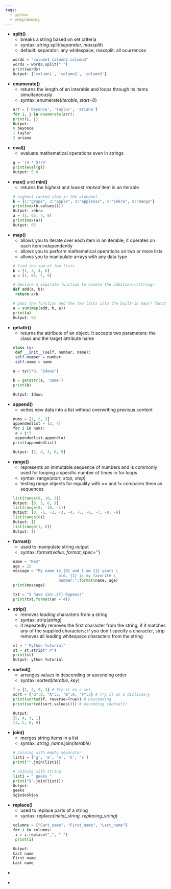 ```yaml
---
tags:
  - python
  - programming
---
```

- **split()**
    - breaks a string based on set criteria
    - syntax: *string*.split(*separator, maxsplit*)
    - default: separator: any whitespace, maxsplit: all ocurrences
    ```python
    words = "column1 column2 column3"
    words = words.split(" ")
    print(words)
    Output: ['column1', 'column2', 'column3']
    ```
- **enumerate()**
    - returns the length of an interable and loops through its items simultaneously
    - syntax: enumerate(*iterable, start=0*)
    ```python
   arr = ['beyonce', 'taylor', 'ariana']
   for i, j in enumerate(arr):
    print(i, j)
    Output:
    0 beyonce
    1 taylor
    2 ariana
    ```
- **eval()**
    - evaluate mathematical operations even in strings
    ```python
    g = '(4 * 5)/4'
    print(eval(g))
    Output: 5.0
    ```
- **max()** and **min()**
    - returns the *highest* and *lowest ranked* item in an iterable
    ```python
    # highest ranked item in the alphabet
    b = {1:"grape", 2:"apple", 3:"applesss", 4:"zebra", 5:"mango"}
    print(max(b.values()))
    Output: zebra
    a = [1, 65, 7, 9]
    print(max(a))
    Output: 65
    ```
- **map()**
    - allows you to iterate over each item in an iterable, it operates on each item independently
    - allows you to perform mathematical operations on two or more lists
    - allows you to manipulate arrays with any data type
    ```python
    # find the sum of two lists
    b = [1, 3, 4, 6]
    a = [1, 65, 7, 9]

    # declare a separate function to handle the addition:</strong>
    def add(a, b):
     return a+b

    # pass the function and the two lists into the built-in map() function:</strong>
    a = sum(map(add, b, a))
    print(a)
    Output: 96
    ```
- **getattr()**
    - returns the attribute of an object. It accepts two parameters: the class and the target attribute name
    ```python
    class ty:
     def __init__(self, number, name):
     self.number = number
     self.name = name

    a = ty(5*8, "Idowu")

    b = getattr(a, 'name')
    print(b)

    Output: Idowu
    ```
- **append()**
    - writes new data into a list without overwriting previous content
    ```python
    nums = [1, 2, 3]
    appendedlist = [2, 4]
    for i in nums:
     a = i*3
     appendedlist.append(a)
    print(appendedlist)

    Output: [2, 4, 3, 6, 9]
    ```
- **range()**
    - represents an immutable sequence of numbers and is commonly used for looping a specific number of times in for loops
    - syntax: range(*start, stop, step*)
    - testing range objects for equality with == and != compares them as sequences
    ```python
    list(range(0, 10, 3))
    Output: [0, 3, 6, 9]
    list(range(0, -10, -1))
    Output: [0, -1, -2, -3, -4, -5, -6, -7, -8, -9]
    list(range(0))
    Output: []
    list(range(1, 0))
    Output: []
    ```
- **format()**
    - used to manipulate string output
    - syntax: format(*value, format_spec=''*)
    ```python
    name = "Ram"
    age = 22
    message = "My name is {0} and I am {1} years \
                        old. {1} is my favorite \
                        number.".format(name, age)
    print(message)

    txt = "I have {an:.2f} Rupees!"
    print(txt.format(an = 4))
    ```
- **strip()**
    - removes *leading* characters from a string
    - syntax: strip(*string*)
    - it repeatedly removes the first character from the string, if it matches any of the supplied characters; if you don't specify a character, strip removes all leading whitespace characters from the string
    ```python
    st = " Python tutorial"
    st = st.strip(" P")
    print(st)
    Output: ython tutorial
    ```
- **sorted()**
    - arrenges values in descending or ascending order
    - syntax: sorted(*iterable, key*)
    ```python
    f = {1, 4, 9, 3} # Try it on a set
    sort = {"G":8, "A":5, "B":9, "F":3} # Try it on a dictionary
    print(sorted(f, reverse=True)) # Descending
    print(sorted(sort.values())) # Ascending (default)

    Output:
    [9, 4, 3, 1]
    [3, 5, 8, 9]
    ```
- **join()**
    - merges string items in a list
    - syntax: *string_name*.join(*iterable*)
    ```python
    # Joining with empty separator
    list1 = ['g', 'e', 'e', 'k', 's']
    print("".join(list1))

    # Joining with string
    list1 = " geeks "
    print("$".join(list1))
    Output:
    geeks
    $g$e$e$k$s$
    ```
- **replace()**
    - used to replace parts of a string
    - syntax: replace(*initial_string, replacing_string*)
    ```python
    columns = ["Cart_name", "First_name", "Last_name"]
    for i in columns:
     i = i.replace("_", " ")
     print(i)

    Output:
    Cart name
    First name
    Last name
    ```
-
    ```python

    ```
-
    ```python

    ```

